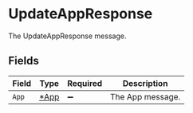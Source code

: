 # UpdateAppResponse

The UpdateAppResponse message.


## Fields

| Field                              | Type                               | Required                           | Description                        |
| ---------------------------------- | ---------------------------------- | ---------------------------------- | ---------------------------------- |
| `App`                              | [*App](../../models/shared/app.md) | :heavy_minus_sign:                 | The App message.                   |